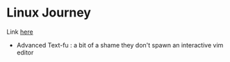 # Linux Journey

Link [here](https://linuxjourney.com/)

- Advanced Text-fu : a bit of a shame they don't spawn an interactive vim editor

